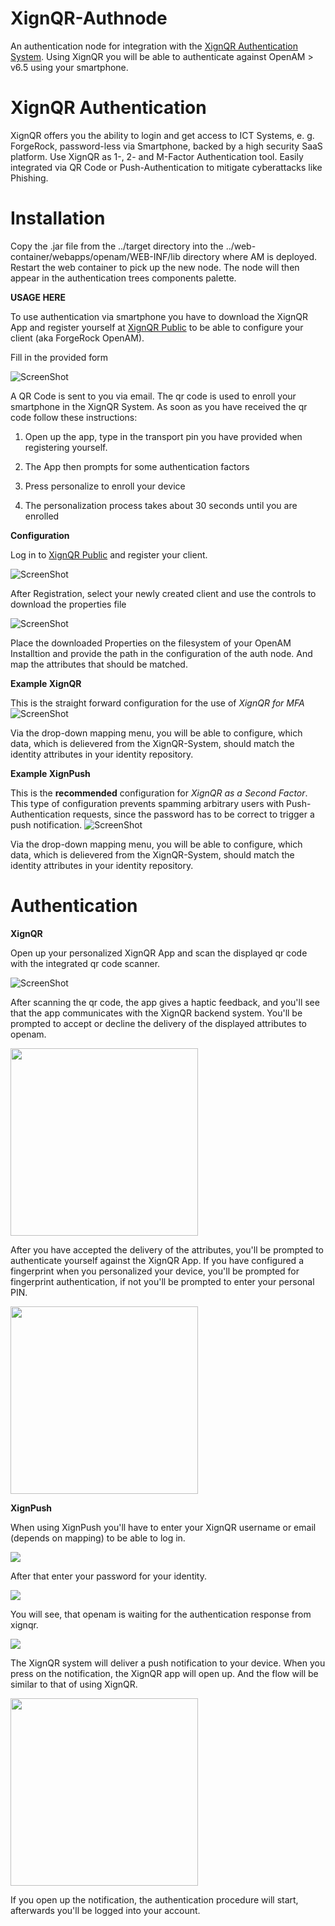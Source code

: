 <!--
 * The contents of this file are subject to the terms of the Common Development and
 * Distribution License (the License). You may not use this file except in compliance with the
 * License.
 *
 * You can obtain a copy of the License at legal/CDDLv1.0.txt. See the License for the
 * specific language governing permission and limitations under the License.
 *
 * When distributing Covered Software, include this CDDL Header Notice in each file and include
 * the License file at legal/CDDLv1.0.txt. If applicable, add the following below the CDDL
 * Header, with the fields enclosed by brackets [] replaced by your own identifying
 * information: "Portions copyright [year] [name of copyright owner]".
 *
 * Copyright ${data.get('yyyy')} ForgeRock AS.
-->
# XignQR-Authnode

An authentication node for integration with the [XignQR Authentication System](https://xignsys.com). Using XignQR you will be able to authenticate against OpenAM > v6.5 using your smartphone.

# XignQR Authentication

XignQR offers you the ability to login and get access to ICT Systems, e. g. ForgeRock, password-less via Smartphone, backed by a high security SaaS platform. Use XignQR as 1-, 2- and M-Factor Authentication tool. Easily integrated via QR Code or Push-Authentication to mitigate cyberattacks like Phishing.


# Installation
Copy the .jar file from the ../target directory into the ../web-container/webapps/openam/WEB-INF/lib directory where AM is deployed.  Restart the web container to pick up the new node.  The node will then appear in the authentication trees components palette.

**USAGE HERE**

To use authentication via smartphone you have to download the XignQR App and register yourself at [XignQR Public](https://public.xignsys.com) to be able to configure your client (aka ForgeRock OpenAM).

Fill in the provided form

![ScreenShot](./images/form_register.png)

A QR Code is sent to you via email. The qr code is used to enroll your smartphone in the XignQR System. As soon as you have received the qr code follow these instructions:

1. Open up the app, type in the transport pin you have provided when registering yourself. 

2. The App then prompts for some authentication factors

3. Press personalize to enroll your device

4. The personalization process takes about 30 seconds until you are enrolled

**Configuration**

Log in to  [XignQR Public](https://prod.v22017042416647763.bestsrv.de/m/start) and register your client.

![ScreenShot](./images/register_client.png)

After Registration, select your newly created client and use the controls to download the properties file

![ScreenShot](./images/download_button.png)

Place the downloaded Properties on the filesystem of your OpenAM Installtion and provide the path in the configuration of the auth node. And map the attributes that should be matched.

**Example XignQR**

This is the straight forward configuration for the use of _XignQR for MFA_
![ScreenShot](./images/forgrerock_qr_tree_nodes.png)

Via the drop-down mapping menu, you will be able to configure, which data, which is delievered from the XignQR-System, should match the identity attributes in your identity repository.

**Example XignPush**

This is the __recommended__ configuration for _XignQR as a Second Factor_. This type  of configuration prevents spamming arbitrary users with Push-Authentication requests, since the password has to be correct to trigger a push notification.
![ScreenShot](./images/forgerock_push_tree_nodes.png)

Via the drop-down mapping menu, you will be able to configure, which data, which is delievered from the XignQR-System, should match the identity attributes in your identity repository.

# Authentication
**XignQR**

Open up your personalized XignQR App and scan the displayed qr code with the integrated qr code scanner.

![ScreenShot](./images/login_xignqr.png)

After scanning the qr code, the app gives a haptic feedback, and you'll see that the app communicates with the XignQR backend system.
You'll be prompted to accept or decline the delivery of the displayed attributes to openam.

<img src="./images/prompt_attributes.jpg" width="300px"/>

After you have accepted the delivery of the attributes, you'll be prompted to authenticate yourself against the XignQR App. 
If you have configured a fingerprint when you personalized your device, you'll be prompted for fingerprint authentication,
if not you'll be prompted to enter your personal PIN.

<img src="./images/prompt_authfactor.jpg" width="300px"/>


**XignPush**

When using XignPush you'll have to enter your XignQR username or email (depends on mapping) to be able to log in. 

<img src="./images/forgerock_user_name.png"/>

After that enter your password for your identity.

<img src="./images/forgerock_password.png"/>

You will see, that openam is waiting for the authentication response from xignqr.

<img src="./images/forgerock_push_waiting.png"/>

The XignQR system will deliver a push notification to your device. When you press on the notification, the XignQR app will open up.
And the flow will be similar to that of using XignQR.

<img src="./images/push_notification.jpg" width="300px"/>

If you open up the notification, the authentication procedure will start, afterwards you'll be logged into your account.


[forgerock_platform]: https://www.forgerock.com/platform/  


